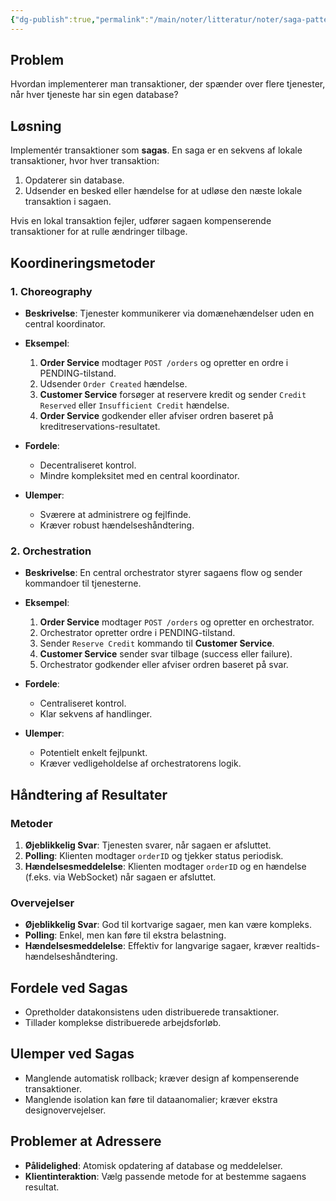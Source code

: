 ```yaml
---
{"dg-publish":true,"permalink":"/main/noter/litteratur/noter/saga-pattern/","title":"Saga Pattern","tags":["læringsmål","systemudvikling","projektarbejde","programmering"],"created":"2024-09-06T08:17:28.852+02:00"}
---
```



## Problem

Hvordan implementerer man transaktioner, der spænder over flere tjenester, når
hver tjeneste har sin egen database?

## Løsning

Implementér transaktioner som **sagas**. En saga er en sekvens af lokale
transaktioner, hvor hver transaktion:

1. Opdaterer sin database.
2. Udsender en besked eller hændelse for at udløse den næste lokale
transaktion i sagaen.

Hvis en lokal transaktion fejler, udfører sagaen kompenserende transaktioner
for at rulle ændringer tilbage.

## Koordineringsmetoder

### 1. Choreography

- **Beskrivelse**: Tjenester kommunikerer via domænehændelser uden en central
koordinator.
- **Eksempel**:
  1. **Order Service** modtager `POST /orders` og opretter en ordre i PENDING-tilstand.
  2. Udsender `Order Created` hændelse.
  3. **Customer Service** forsøger at reservere kredit og sender
  `Credit Reserved` eller `Insufficient Credit` hændelse.
  4. **Order Service** godkender eller afviser ordren baseret på kreditreservations-resultatet.

- **Fordele**:
  - Decentraliseret kontrol.
  - Mindre kompleksitet med en central koordinator.

- **Ulemper**:
  - Sværere at administrere og fejlfinde.
  - Kræver robust hændelseshåndtering.

### 2. Orchestration

- **Beskrivelse**: En central orchestrator styrer sagaens flow og sender
kommandoer til tjenesterne.
- **Eksempel**:
  1. **Order Service** modtager `POST /orders` og opretter en orchestrator.
  2. Orchestrator opretter ordre i PENDING-tilstand.
  3. Sender `Reserve Credit` kommando til **Customer Service**.
  4. **Customer Service** sender svar tilbage (success eller failure).
  5. Orchestrator godkender eller afviser ordren baseret på svar.

- **Fordele**:
  - Centraliseret kontrol.
  - Klar sekvens af handlinger.

- **Ulemper**:
  - Potentielt enkelt fejlpunkt.
  - Kræver vedligeholdelse af orchestratorens logik.

## Håndtering af Resultater

### Metoder

1. **Øjeblikkelig Svar**: Tjenesten svarer, når sagaen er afsluttet.
2. **Polling**: Klienten modtager `orderID` og tjekker status periodisk.
3. **Hændelsesmeddelelse**: Klienten modtager `orderID` og en hændelse
(f.eks. via WebSocket) når sagaen er afsluttet.

### Overvejelser

- **Øjeblikkelig Svar**: God til kortvarige sagaer, men kan være kompleks.
- **Polling**: Enkel, men kan føre til ekstra belastning.
- **Hændelsesmeddelelse**: Effektiv for langvarige sagaer, kræver realtids-hændelseshåndtering.

## Fordele ved Sagas

- Opretholder datakonsistens uden distribuerede transaktioner.
- Tillader komplekse distribuerede arbejdsforløb.

## Ulemper ved Sagas

- Manglende automatisk rollback; kræver design af kompenserende transaktioner.
- Manglende isolation kan føre til dataanomalier; kræver ekstra designovervejelser.

## Problemer at Adressere

- **Pålidelighed**: Atomisk opdatering af database og meddelelser.
- **Klientinteraktion**: Vælg passende metode for at bestemme sagaens resultat.
